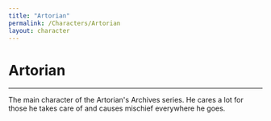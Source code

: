 ```yaml
---
title: "Artorian"
permalink: /Characters/Artorian
layout: character
---
```

# Artorian
---
The main character of the Artorian's Archives series. He cares a lot for those he takes care of and causes mischief everywhere he goes.